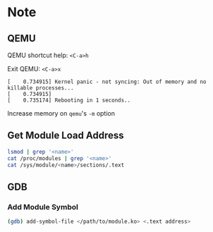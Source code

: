 # Note

## QEMU

QEMU shortcut help: `<C-a>h`

Exit QEMU: `<C-a>x`

```console
[    0.734915] Kernel panic - not syncing: Out of memory and no killable processes...
[    0.734915]
[    0.735174] Rebooting in 1 seconds..
```

Increase memory on `qemu`'s `-m` option

## Get Module Load Address

```sh
lsmod | grep '<name>'
cat /proc/modules | grep '<name>'
cat /sys/module/<name>/sections/.text
```

## GDB

### Add Module Symbol

```sh
(gdb) add-symbol-file </path/to/module.ko> <.text address>
```

